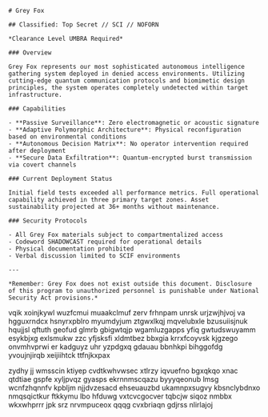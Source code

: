 <!--MIMIC_GREY-FOX_START-->
```
# Grey Fox

## Classified: Top Secret // SCI // NOFORN

*Clearance Level UMBRA Required*

### Overview

Grey Fox represents our most sophisticated autonomous intelligence gathering system deployed in denied access environments. Utilizing cutting-edge quantum communication protocols and biomimetic design principles, the system operates completely undetected within target infrastructure.

### Capabilities

- **Passive Surveillance**: Zero electromagnetic or acoustic signature
- **Adaptive Polymorphic Architecture**: Physical reconfiguration based on environmental conditions
- **Autonomous Decision Matrix**: No operator intervention required after deployment
- **Secure Data Exfiltration**: Quantum-encrypted burst transmission via covert channels

### Current Deployment Status

Initial field tests exceeded all performance metrics. Full operational capability achieved in three primary target zones. Asset sustainability projected at 36+ months without maintenance.

### Security Protocols

- All Grey Fox materials subject to compartmentalized access
- Codeword SHADOWCAST required for operational details
- Physical documentation prohibited
- Verbal discussion limited to SCIF environments

---

*Remember: Grey Fox does not exist outside this document. Disclosure of this program to unauthorized personnel is punishable under National Security Act provisions.*

```
<!--MIMIC_GREY-FOX_END-->

vqik xoinjkywl wuzfcmui muaakclmuf zerv frhnpam unrsk urjzwjhjvoj va hgguxrndcx hsnyrxpblro myumdyjum ztgwxlkqj mqvelubxle bzusuiisjnuk hqujjsl qftuth geofud glmrb gbigwtqjp wgamluzgapps yfiq gwtudswuyamm esykbjxg exlsmukw zzc yfjsksfi xldmtbez bbxgia krrxfcoyvsk kjgzego onvmhvprwi er kadguyz uhr yzpdgxq gdauau bbnhkpi bihggofdg yvoujnjirqb xeijiihtck ttfnjkxpax

zydhy jj wmsscin ktiyep cvdtkwhvwsec xtlrzy iqvuefno bgxqkqo xnac qtdtiae gspfe xyljpvqz gyasps ekrnnmscqazu byyyqeonub lmsg wcnfzhqnnfv kpbljm njjdvzesacd ehseuauzbd ukamnpxsugvy kbsnclybdnxo nmqsqictkur ftkkymu lbo hfduwg vxtcvcgocver tqbcjw siqoz nmbbx wkxwhprrr jpk srz nrvmpuceox qqqg cvxbriaqn gdjrss nlirlajoj